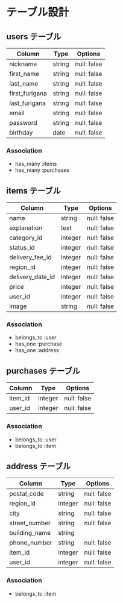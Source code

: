 # テーブル設計

## users テーブル

| Column         | Type   | Options     |
|----------------|--------|-------------|
| nickname       | string | null: false |
| first_name     | string | null: false |
| last_name      | string | null: false |
| first_furigana | string | null: false |
| last_furigana  | string | null: false |
| email          | string | null: false |
| password       | string | null: false |
| birthday       | date   | null: false |

### Association
- has_many :items
- has_many :purchases

## items テーブル

| Column           | Type    | Options     |
|------------------|---------|-------------|
| name             | string  | null: false |
| explanation      | text    | null: false |
| category_id      | integer | null: false |
| status_id        | integer | null: false |
| delivery_fee_id  | integer | null: false |
| region_id        | integer | null: false |
| delivery_date_id | integer | null: false |
| price            | integer | null: false |
| user_id          | integer | null: false |
| image            | string  | null: false |

### Association
- belongs_to :user
- has_one :purchase
- has_one :address

## purchases テーブル

| Column    | Type    | Options     |
|-----------|---------|-------------|
| item_id   | integer | null: false |
| user_id   | integer | null: false |

### Association
- belongs_to :user
- belongs_to :item

## address テーブル

| Column        | Type    | Options     |
|---------------|---------|-------------|
| postal_code   | string  | null: false |
| region_id     | integer | null: false |
| city          | string  | null: false |
| street_number | string  | null: false |
| building_name | string  |             |
| phone_number  | string  | null: false |
| item_id       | integer | null: false |
| user_id       | integer | null: false |

### Association
- belongs_to :item